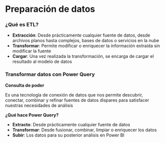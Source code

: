 # Preparación de datos

### ¿Qué es ETL?

* **Extracción**: Desde prácticamente cualquier fuente de datos, desde archivos planos hasta complejos, bases de datos o servicios en la nube
* **Transformar**: Permite modificar o enriquecer la información extraída sin modificar la fuente
* **Cargar**: Una vez realizada la transformación, se encarga de cargar el resultado al modelo de datos

### Transformar datos con Power Query

**Consulta de poder**

Es una tecnología de conexión de datos que nos permite descubrir, conectar, combinar y refinar fuentes de datos dispares para satisfacer nuestras necesidades de análisis

**¿Qué hace Power Query?**

* **Extracto**: Desde prácticamente cualquier fuente de datos
* **Transformar**: Desde fusionar, combinar, limpiar o enriquecer los datos
* **Subir**: Los datos para su posterior análisis en Power BI

